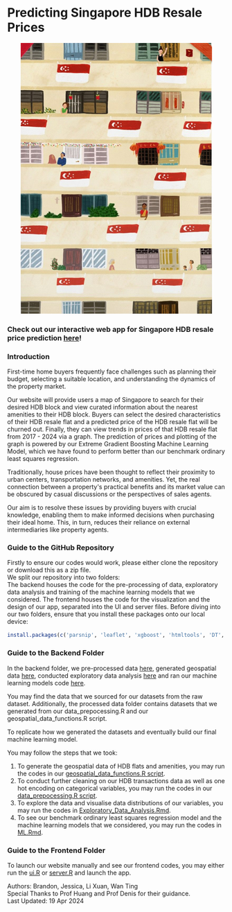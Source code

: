 # Predicting Singapore HDB Resale Prices

<p align="center">
<img src = './frontend/www/hdb_5.png'>
</p>

### Check out our interactive web app for Singapore HDB resale price prediction [here](https://brandono7.shinyapps.io/HDB-All-You-Need-To-Know/)! 

### Introduction
First-time home buyers frequently face challenges such as planning their budget, selecting a suitable location, and understanding the dynamics of the property market.

Our website will provide users a map of Singapore to search for their desired HDB block and view curated information about the nearest amenities to their HDB block. Buyers can select the desired characteristics of their HDB resale flat and a predicted price of the HDB resale flat will be churned out. Finally, they can view trends in prices of that HDB resale flat from 2017 - 2024 via a graph. The prediction of prices and plotting of the graph is powered by our Extreme Gradient Boosting Machine Learning Model, which we have found to perform better than our benchmark ordinary least squares regression.

Traditionally, house prices have been thought to reflect their proximity to urban centers, transportation networks, and amenities. Yet, the real connection between a property's practical benefits and its market value can be obscured by casual discussions or the perspectives of sales agents.

Our aim is to resolve these issues by providing buyers with crucial knowledge, enabling them to make informed decisions when purchasing their ideal home. This, in turn, reduces their reliance on external intermediaries like property agents.

### Guide to the GitHub Repository
Firstly to ensure our codes would work, please either clone the repository or download this as a zip file. <br>
We split our repository into two folders: <br>
The backend houses the code for the pre-processing of data, exploratory data analysis and training of the machine learning models that we considered.
The frontend houses the code for the visualization and the design of our app, separated into the UI and server files. 
Before diving into our two folders, ensure that you install these packages onto our local device:
```R
install.packages(c('parsnip', 'leaflet', 'xgboost', 'htmltools', 'DT', 'plyr', 'dplyr', 'tidyr','ggplot2', 'shiny', 'shinydashboard', 'RColorBrewer', 'sf', 'plotly', 'stringr','shinyjs', 'tidyverse', 'randomForest', 'rpart', 'VIM', 'gbm', 'hdm', 'recipes'))
```
### Guide to the Backend Folder
In the backend folder, we pre-processed data [here](https://github.com/brandono7/DSE3101_HDB_Resale_Price/blob/main/backend/Data%20Pre-Processing.R), generated geospatial data [here](https://github.com/brandono7/DSE3101_HDB_Resale_Price/blob/main/backend/geospatial%20data%20functions.R), conducted exploratory data analysis [here](https://github.com/brandono7/DSE3101_HDB_Resale_Price/blob/main/backend/Exploratory%20Data%20Analysis.Rmd) and ran our machine learning models code [here](https://github.com/brandono7/DSE3101_HDB_Resale_Price/blob/main/backend/ML.Rmd). 

You may find the data that we sourced for our datasets from the raw dataset. Additionally, the processed data folder contains datasets that we generated from our data_prepocessing.R and our geospatial_data_functions.R script.

To replicate how we generated the datasets and eventually build our final machine learning model. 

You may follow the steps that we took: <br>
1) To generate the geospatial data of HDB flats and amenities, you may run the codes in our [geospatial_data_functions.R script](https://github.com/brandono7/DSE3101_HDB_Resale_Price/blob/main/backend/geospatial%20data%20functions.R). <br>
2) To conduct further cleaning on our HDB transactions data as well as one hot encoding on categorical variables, you may run the codes in our [data_prepocessing.R script](https://github.com/brandono7/DSE3101_HDB_Resale_Price/blob/main/backend/Data%20Pre-Processing.R). <br>
3) To explore the data and visualise data distributions of our variables, you may run the codes in [Exploratory_Data_Analysis.Rmd](https://github.com/brandono7/DSE3101_HDB_Resale_Price/blob/main/backend/Exploratory%20Data%20Analysis.Rmd). <br>
4) To see our benchmark ordinary least squares regression model and the machine learning models that we considered, you may run the codes in [ML.Rmd](https://github.com/brandono7/DSE3101_HDB_Resale_Price/blob/main/backend/ML.Rmd).

### Guide to the Frontend Folder
To launch our website manually and see our frontend codes, you may either run the [ui.R](https://github.com/brandono7/DSE3101_HDB_Resale_Price/blob/main/frontend/ui.R) or [server.R](https://github.com/brandono7/DSE3101_HDB_Resale_Price/blob/main/frontend/server.R) and launch the app. 

Authors: Brandon, Jessica, Li Xuan, Wan Ting <br>
Special Thanks to Prof Huang and Prof Denis for their guidance. <br>
Last Updated: 19 Apr 2024
